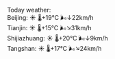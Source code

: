 Today weather:  
Beijing: ☀️   🌡️+19°C 🌬️↓22km/h  
Tianjin: ☀️   🌡️+15°C 🌬️↘31km/h  
Shijiazhuang: ☀️   🌡️+20°C 🌬️↓9km/h  
Tangshan: ☀️   🌡️+17°C 🌬️↘24km/h  
